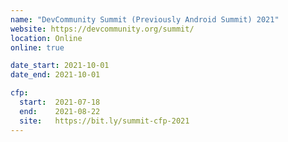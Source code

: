 ```yaml
---
name: "DevCommunity Summit (Previously Android Summit) 2021"
website: https://devcommunity.org/summit/
location: Online
online: true

date_start: 2021-10-01
date_end: 2021-10-01

cfp:
  start:  2021-07-18
  end:    2021-08-22
  site:   https://bit.ly/summit-cfp-2021
---
```

